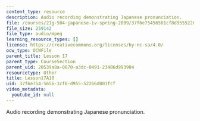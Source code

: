 ```yaml
---
content_type: resource
description: Audio recording demonstrating Japanese pronunciation.
file: /courses/21g-504-japanese-iv-spring-2009/37f6e75456561cf8d95552266d801fcf_Lesson17A10.mp3
file_size: 259142
file_type: audio/mpeg
learning_resource_types: []
license: https://creativecommons.org/licenses/by-nc-sa/4.0/
ocw_type: OCWFile
parent_title: Lesson 17
parent_type: CourseSection
parent_uid: 20539a8a-0070-a3dc-0491-23486d993904
resourcetype: Other
title: Lesson17A10
uid: 37f6e754-5656-1cf8-d955-52266d801fcf
video_metadata:
  youtube_id: null
---
```

Audio recording demonstrating Japanese pronunciation.